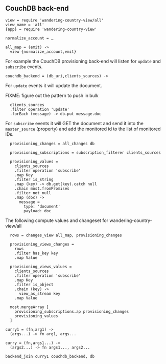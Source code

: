 CouchDB back-end
----------------

    view = require 'wandering-country-view/all'
    view_name = 'all'
    {app} = require 'wandering-country-view'

    normalize_account = …

    all_map = (emit) ->
      view {normalize_account,emit}

For example the CouchDB provisioning back-end will listen for `update` and `subscribe` events.

    couchdb_backend = (db_uri,clients_sources) ->

For `update` events it will update the document.

FIXME: figure out the pattern to push in bulk

      clients_sources
      .filter operation 'update'
      .forEach (message) -> db.put message.doc

For `subscribe` events it will GET the document and send it into the `master_source` (property) and add the monitored id to the list of monitored IDs.

      provisioning_changes = all_changes db

      provisioning_subscriptions = subscription_filterer clients_sources

      provisioning_values =
        clients_sources
        .filter operation 'subscribe'
        .map Key
        .filter is_string
        .map (key) -> db.get(key).catch null
        .chain most.fromPromises
        .filter not_null
        .map (doc) ->
          message =
            type: 'document'
            payload: doc

The following compute values and changeset for wandering-country-view/all

      rows = changes_view all_map, provisioning_changes

      provisioning_views_changes =
        rows
        .filter has_key key
        .map Value

      provisioning_views_values =
        clients_sources
        .filter operation 'subscribe'
        .map Key
        .filter is_object
        .chain (key) ->
          view_as_stream key
        .map Value

      most.mergeArray [
        provisioning_subscriptions.ap provisioning_changes
        provisioning_values
      ]

    curry1 = (fn,arg1) ->
      (args...) -> fn arg1, args...

    curry = (fn,args1...) ->
      (args2...) -> fn args1..., args2...

    backend_join curry1 couchdb_backend, db
